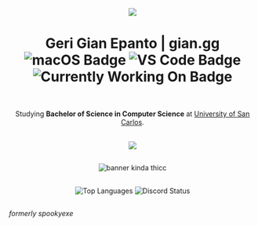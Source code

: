 <div align="center">
  <a href="https://skillicons.dev">
    <img src="https://skillicons.dev/icons?i=html,css,js,ts,react,nextjs,tailwind,nodejs,php,python,c,arduino" />
  </a>
  
  <h1>
    Geri Gian Epanto | gian.gg
    <br />
    <img src="https://img.shields.io/badge/MacOS--white?style=for-the-badge" alt="macOS Badge" />
    <img src="https://img.shields.io/badge/VS_Code-VS-blue?style=for-the-badge" alt="VS Code Badge" />
    <img src="https://img.shields.io/badge/currently_working_on-jiji-violet?style=for-the-badge" alt="Currently Working On Badge" />
  </h1>
  <br />

  Studying <strong>Bachelor of Science in Computer Science</strong> at <a href="https://usc.edu.ph/">University of San Carlos</a>.
  <br />
  <br />

  <a href="https://skillicons.dev">
    <img src="https://skillicons.dev/icons?i=figma,vercel,netlify,firebase,mysql,notion,git,github,postman,vscode" />
  </a>

##
![banner kinda thicc](https://github.com/user-attachments/assets/f3c2010b-9231-40dd-9d4e-40a8b7817e6e)
##

  <img src="https://github-readme-stats.vercel.app/api/top-langs/?username=gian-gg&layout=compact&theme=transparent&title_color=AFADAF&text_color=AFADAF&hide_border=true" alt="Top Languages" />
  <img src="https://discord.c99.nl/widget/theme-4/695491063946674236.png" alt="Discord Status" />
</div>

##
_formerly spookyexe_
